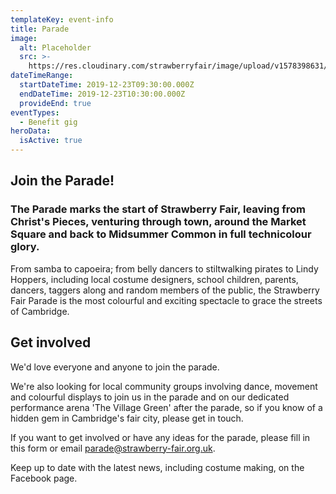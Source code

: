 ```yaml
---
templateKey: event-info
title: Parade
image:
  alt: Placeholder
  src: >-
    https://res.cloudinary.com/strawberryfair/image/upload/v1578398631/Events/love-a-fair_acip8g.jpg
dateTimeRange:
  startDateTime: 2019-12-23T09:30:00.000Z
  endDateTime: 2019-12-23T10:30:00.000Z
  provideEnd: true
eventTypes:
  - Benefit gig
heroData:
  isActive: true
---
```

## Join the Parade!

### The Parade marks the start of Strawberry Fair, leaving from Christ's Pieces, venturing through town, around the Market Square and back to Midsummer Common in full technicolour glory.

From samba to capoeira; from belly dancers to stiltwalking pirates to Lindy Hoppers, including local costume designers, school children, parents, dancers, taggers along and random members of the public, the Strawberry Fair Parade is the most colourful and exciting spectacle to grace the streets of Cambridge.

## Get involved

We'd love everyone and anyone to join the parade.

We're also looking for local community groups involving dance, movement and colourful displays to join us in the parade and on our dedicated performance arena 'The Village Green' after the parade, so if you know of a hidden gem in Cambridge's fair city, please get in touch.

If you want to get involved or have any ideas for the parade, please fill in this form or email parade@strawberry-fair.org.uk.

Keep up to date with the latest news, including costume making, on the Facebook page.
